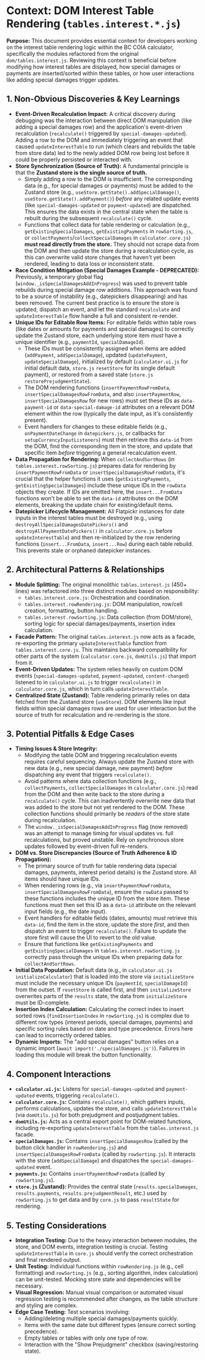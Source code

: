 # Context: DOM Interest Table Rendering (`tables.interest.*.js`)

**Purpose:** This document provides essential context for developers working on the interest table rendering logic within the BC COIA calculator, specifically the modules refactored from the original `dom/tables.interest.js`. Reviewing this context is beneficial before modifying how interest tables are displayed, how special damages or payments are inserted/sorted within these tables, or how user interactions like adding special damages trigger updates.

## 1. Non-Obvious Discoveries & Key Learnings

*   **Event-Driven Recalculation Impact:** A critical discovery during debugging was the interaction between direct DOM manipulation (like adding a special damages row) and the application's event-driven recalculation (`recalculate()` triggered by `special-damages-updated`). Adding a row to the DOM and immediately triggering an event that caused `updateInterestTable` to run (which clears and rebuilds the table from store data) led to the newly added DOM row being lost before it could be properly persisted or interacted with.
*   **Store Synchronization (Source of Truth):** A fundamental principle is that the **Zustand store is the single source of truth.**
    *   Simply adding a row to the DOM is insufficient. The corresponding data (e.g., for special damages or payments) must be added to the Zustand store (e.g., `useStore.getState().addSpecialDamage()`, `useStore.getState().addPayment()`) *before* any related update events (like `special-damages-updated` or `payment-updated`) are dispatched. This ensures the data exists in the central state when the table is rebuilt during the subsequent `recalculate()` cycle.
    *   Functions that collect data for table rendering or calculation (e.g., `getExistingSpecialDamages`, `getExistingPayments` in `rowSorting.js`, or `collectPayments`/`collectSpecialDamages` in `calculator.core.js`) **must read directly from the store.** They should not scrape data from the DOM and then update the store during a recalculation cycle, as this can overwrite valid store changes that haven't yet been rendered, leading to data loss or inconsistent state.
*   **Race Condition Mitigation (Special Damages Example - DEPRECATED):** Previously, a temporary global flag (`window._isSpecialDamagesAddInProgress`) was used to prevent table rebuilds during special damage row additions. This approach was found to be a source of instability (e.g., datepickers disappearing) and has been removed. The current best practice is to ensure the store is updated, dispatch an event, and let the standard `recalculate` and `updateInterestTable` flow handle a full and consistent re-render.
*   **Unique IDs for Editable Row Items:** For editable fields within table rows (like dates or amounts for payments and special damages) to correctly update the Zustand store, each underlying store item *must* have a unique identifier (e.g., `paymentId`, `specialDamageId`).
    *   These IDs must be consistently assigned when items are added (`addPayment`, `addSpecialDamage`), updated (`updatePayment`, `updateSpecialDamage`), initialized by default (`calculator.ui.js` for initial default data, `store.js` `resetStore` for its single default payment), or restored from a saved state (`store.js` `restorePrejudgmentState`).
    *   The DOM rendering functions (`insertPaymentRowFromData`, `insertSpecialDamagesRowFromData`, and also `insertPaymentRow`, `insertSpecialDamagesRow` for new rows) must set these IDs as `data-payment-id` or `data-special-damage-id` attributes on a relevant DOM element within the row (typically the date input, as it's consistently present).
    *   Event handlers for changes to these editable fields (e.g., `onPaymentDateChange` in `datepickers.js`, or callbacks for `setupCurrencyInputListeners`) must then retrieve this `data-id` from the DOM, find the corresponding item in the store, and update that specific item *before* triggering a general recalculation event.
*   **Data Propagation for Rendering:** When `collectAndSortRows` (in `tables.interest.rowSorting.js`) prepares data for rendering by `insertPaymentRowFromData` or `insertSpecialDamagesRowFromData`, it's crucial that the helper functions it uses (`getExistingPayments`, `getExistingSpecialDamages`) include these unique IDs in the `rowData` objects they create. If IDs are omitted here, the `insert...FromData` functions won't be able to set the `data-id` attributes on the DOM elements, breaking the update chain for existing/default items.
*   **Datepicker Lifecycle Management:** All Flatpickr instances for date inputs in the interest tables must be destroyed (e.g., using `destroyAllSpecialDamagesDatePickers()` and `destroyAllPaymentDatePickers()` in `calculator.core.js` before `updateInterestTable`) and then re-initialized by the row rendering functions (`insert...FromData`, `insert...Row`) during each table rebuild. This prevents stale or orphaned datepicker instances.

## 2. Architectural Patterns & Relationships

*   **Module Splitting:** The original monolithic `tables.interest.js` (450+ lines) was refactored into three distinct modules based on responsibility:
    *   `tables.interest.core.js`: Orchestration and coordination.
    *   `tables.interest.rowRendering.js`: DOM manipulation, row/cell creation, formatting, button handling.
    *   `tables.interest.rowSorting.js`: Data collection (from DOM/store), sorting logic for special damages/payments, insertion index calculation.
*   **Facade Pattern:** The original `tables.interest.js` now acts as a facade, re-exporting the primary `updateInterestTable` function from `tables.interest.core.js`. This maintains backward compatibility for other parts of the system (`calculator.core.js`, `domUtils.js`) that import from it.
*   **Event-Driven Updates:** The system relies heavily on custom DOM events (`special-damages-updated`, `payment-updated`, `content-changed`) listened to in `calculator.ui.js` to trigger `recalculate()` in `calculator.core.js`, which in turn calls `updateInterestTable`.
*   **Centralized State (Zustand):** Table rendering primarily relies on data fetched from the Zustand store (`useStore`). DOM elements like input fields within special damages rows are used for user interaction but the source of truth for recalculation and re-rendering is the store.

## 3. Potential Pitfalls & Edge Cases

*   **Timing Issues & Store Integrity:**
    *   Modifying the table DOM and triggering recalculation events requires careful sequencing. Always update the Zustand store with new data (e.g., new special damage, new payment) *before* dispatching any event that triggers `recalculate()`.
    *   Avoid patterns where data collection functions (e.g., `collectPayments`, `collectSpecialDamages` in `calculator.core.js`) read from the DOM and then write back to the store during a `recalculate()` cycle. This can inadvertently overwrite new data that was added to the store but not yet rendered to the DOM. These collection functions should primarily be *readers* of the store state during recalculation.
    *   The `window._isSpecialDamagesAddInProgress` flag (now removed) was an attempt to manage timing for visual updates vs. full recalculations, but proved unstable. Rely on synchronous store updates followed by event-driven full re-renders.
*   **DOM vs. Store Discrepancies (Source of Truth Adherence & ID Propagation):**
    *   The primary source of truth for table rendering data (special damages, payments, interest period details) is the Zustand store. All items should have unique IDs.
    *   When rendering rows (e.g., via `insertPaymentRowFromData`, `insertSpecialDamagesRowFromData`), ensure the `rowData` passed to these functions includes the unique ID from the store item. These functions must then set this ID as a `data-id` attribute on the relevant input fields (e.g., the date input).
    *   Event handlers for editable fields (dates, amounts) *must* retrieve this `data-id`, find the item in the store, update the store *first*, and then dispatch an event to trigger `recalculate()`. Failure to update the store first will cause the UI to revert to the old value.
    *   Ensure that functions like `getExistingPayments` and `getExistingSpecialDamages` in `tables.interest.rowSorting.js` correctly pass through the unique IDs when preparing data for `collectAndSortRows`.
*   **Initial Data Population:** Default data (e.g., in `calculator.ui.js` `initializeCalculator`) that is loaded into the store via `initializeStore` must include the necessary unique IDs (`paymentId`, `specialDamageId`) from the outset. If `resetStore` is called first, and then `initializeStore` overwrites parts of the `results` state, the data from `initializeStore` must be ID-complete.
*   **Insertion Index Calculation:** Calculating the correct index to insert sorted rows (`findInsertionIndex` in `rowSorting.js`) is complex due to different row types (interest periods, special damages, payments) and specific sorting rules based on date and type precedence. Errors here can lead to incorrectly ordered tables.
*   **Dynamic Imports:** The "add special damages" button relies on a dynamic import (`await import('./specialDamages.js')`). Failures in loading this module will break the button functionality.

## 4. Component Interactions

*   **`calculator.ui.js`:** Listens for `special-damages-updated` and `payment-updated` events, triggering `recalculate()`.
*   **`calculator.core.js`:** Contains `recalculate()`, which gathers inputs, performs calculations, updates the store, and calls `updateInterestTable` (via `domUtils.js`) for both prejudgment and postjudgment tables.
*   **`domUtils.js`:** Acts as a central export point for DOM-related functions, including re-exporting `updateInterestTable` from the `tables.interest.js` facade.
*   **`specialDamages.js`:** Contains `insertSpecialDamagesRow` (called by the button click handler in `rowRendering.js`) and `insertSpecialDamagesRowFromData` (called by `rowSorting.js`). It interacts with the store (`addSpecialDamage`) and dispatches the `special-damages-updated` event.
*   **`payments.js`:** Contains `insertPaymentRowFromData` (called by `rowSorting.js`).
*   **`store.js` (Zustand):** Provides the central state (`results.specialDamages`, `results.payments`, `results.prejudgmentResult`, etc.) used by `rowSorting.js` to get data and by `core.js` to pass `resultState` for rendering.

## 5. Testing Considerations

*   **Integration Testing:** Due to the heavy interaction between modules, the store, and DOM events, integration testing is crucial. Testing `updateInterestTable` in `core.js` should verify the correct orchestration and final rendered output.
*   **Unit Testing:** Individual functions within `rowRendering.js` (e.g., cell formatting) and `rowSorting.js` (e.g., sorting algorithm, index calculation) can be unit-tested. Mocking store state and dependencies will be necessary.
*   **Visual Regression:** Manual visual comparison or automated visual regression testing is recommended after changes, as the table structure and styling are complex.
*   **Edge Case Testing:** Test scenarios involving:
    *   Adding/deleting multiple special damages/payments quickly.
    *   Items with the same date but different types (ensure correct sorting precedence).
    *   Empty tables or tables with only one type of row.
    *   Interaction with the "Show Prejudgment" checkbox (saving/restoring state).
